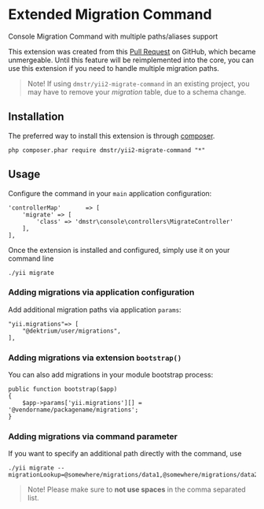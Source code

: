 Extended Migration Command
==========================

Console Migration Command with multiple paths/aliases support

This extension was created from this [Pull Request](https://github.com/yiisoft/yii2/pull/3273) on GitHub, which became unmergeable.
Until this feature will be reimplemented into the core, you can use this extension if you need to handle multiple migration paths.

> Note! If using `dmstr/yii2-migrate-command` in an existing project, you may have to remove your *migration* table, due to a schema change.

Installation
------------

The preferred way to install this extension is through [composer](http://getcomposer.org/download/).

```
php composer.phar require dmstr/yii2-migrate-command "*"
```

Usage
-----

Configure the command in your `main` application configuration:

```
'controllerMap'       => [
    'migrate' => [
        'class' => 'dmstr\console\controllers\MigrateController'
    ],
],
```

Once the extension is installed and configured, simply use it on your command line

```
./yii migrate
```


### Adding migrations via application configuration

Add additional migration paths via application `params`:

```
"yii.migrations"=> [
    "@dektrium/user/migrations",
],
```

### Adding migrations via extension `bootstrap()`

You can also add migrations in your module bootstrap process:

```
public function bootstrap($app)
{
    $app->params['yii.migrations'][] = '@vendorname/packagename/migrations';
}
```    

### Adding migrations via command parameter

If you want to specify an additional path directly with the command, use

```
./yii migrate --migrationLookup=@somewhere/migrations/data1,@somewhere/migrations/data2
```

> Note! Please make sure to **not use spaces** in the comma separated list.
